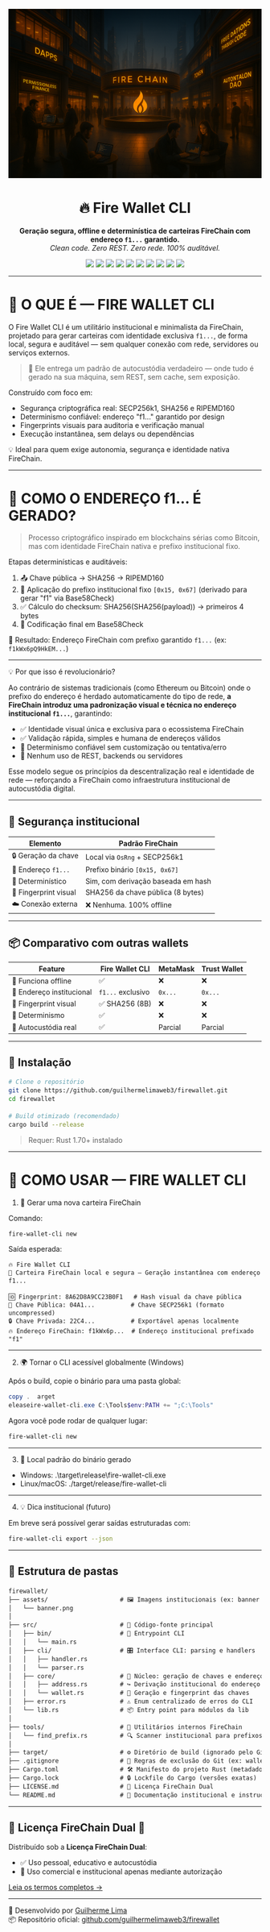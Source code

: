 
<p align="center">
  <img src="assets/banner.png" alt="Fire Wallet CLI Banner" />
</p>

<h1 align="center">🔥 Fire Wallet CLI</h1>
<p align="center">
  <strong>Geração segura, offline e determinística de carteiras FireChain com endereço <code>f1...</code> garantido.</strong><br />
  <em>Clean code. Zero REST. Zero rede. 100% auditável.</em>
</p>

<p align="center">
  <!-- 🔥 Nome + versão -->
  <img src="https://img.shields.io/badge/Fire%20Wallet%20CLI-v0.1.0-orange?style=for-the-badge&logo=firefox-browser&logoColor=white" />
  <img src="https://img.shields.io/badge/Prefixo%20FireChain-f1-blue?style=for-the-badge&logo=flame&logoColor=white" />
  <img src="https://img.shields.io/badge/Fingerprint-8B%20SHA256-green?style=for-the-badge&logo=fingerprint&logoColor=white" />
  <img src="https://img.shields.io/badge/Criptografia-SECP256k1%7CSHA256%7CRIPEMD160-critical?style=for-the-badge&logo=keycdn&logoColor=white" />
  <img src="https://img.shields.io/badge/Offline-100%25%20Sem%20REST-6A5ACD?style=for-the-badge&logo=wifi-off&logoColor=white" />
  <img src="https://img.shields.io/badge/Proteção%20REST-Desativado-black?style=for-the-badge&logo=shield&logoColor=white" />
  <img src="https://img.shields.io/badge/Auditoria-100%25%20local-9B59B6?style=for-the-badge&logo=vercel&logoColor=white" />
  <img src="https://img.shields.io/badge/Determinismo-Garantido-3B82F6?style=for-the-badge&logo=sync&logoColor=white" />
  <img src="https://img.shields.io/badge/Performance-Instantânea-gold?style=for-the-badge&logo=zap&logoColor=white" />
  <img src="https://img.shields.io/badge/Licen%C3%A7a-FireChain%20Dual-red?style=for-the-badge&logo=scale&logoColor=white" />
</p>

---

🚀 O QUE É — FIRE WALLET CLI
=============================

O Fire Wallet CLI é um utilitário institucional e minimalista da FireChain, projetado para gerar carteiras com identidade exclusiva `f1...`, de forma local, segura e auditável — sem qualquer conexão com rede, servidores ou serviços externos.

> 🔐 Ele entrega um padrão de autocustódia verdadeiro — onde tudo é gerado na sua máquina, sem REST, sem cache, sem exposição.

Construído com foco em:

- Segurança criptográfica real: SECP256k1, SHA256 e RIPEMD160
- Determinismo confiável: endereço "f1..." garantido por design
- Fingerprints visuais para auditoria e verificação manual
- Execução instantânea, sem delays ou dependências

💡 Ideal para quem exige autonomia, segurança e identidade nativa FireChain.

---

🧠 COMO O ENDEREÇO f1... É GERADO?
===================================

> Processo criptográfico inspirado em blockchains sérias como Bitcoin, mas com identidade FireChain nativa e prefixo institucional fixo.

Etapas determinísticas e auditáveis:

1. 📤 Chave pública → SHA256 → RIPEMD160  
2. 🧱 Aplicação do prefixo institucional fixo `[0x15, 0x67]` (derivado para gerar "f1" via Base58Check)  
3. ✅ Cálculo do checksum: SHA256(SHA256(payload)) → primeiros 4 bytes  
4. 🔁 Codificação final em Base58Check  

🔗 Resultado: Endereço FireChain com prefixo garantido `f1...` (ex: `f1kWx6pQ9HkEM...`)

---

💡 Por que isso é revolucionário?

Ao contrário de sistemas tradicionais (como Ethereum ou Bitcoin) onde o prefixo do endereço é herdado automaticamente do tipo de rede, **a FireChain introduz uma padronização visual e técnica no endereço institucional `f1...`**, garantindo:

- ✅ Identidade visual única e exclusiva para o ecossistema FireChain  
- ✅ Validação rápida, simples e humana de endereços válidos  
- 🔐 Determinismo confiável sem customização ou tentativa/erro  
- 🚫 Nenhum uso de REST, backends ou servidores

Esse modelo segue os princípios da descentralização real e identidade de rede — reforçando a FireChain como infraestrutura institucional de autocustódia digital.

---

## 🔐 Segurança institucional

| Elemento              | Padrão FireChain                |
|-----------------------|----------------------------------|
| 🔒 Geração da chave   | Local via `OsRng` + SECP256k1    |
| 🔑 Endereço `f1...`   | Prefixo binário `[0x15, 0x67]`   |
| 🔁 Determinístico     | Sim, com derivação baseada em hash |
| 🧠 Fingerprint visual | SHA256 da chave pública (8 bytes) |
| ☁️ Conexão externa    | ❌ Nenhuma. 100% offline          |

---

## 📦 Comparativo com outras wallets

| Feature                     | Fire Wallet CLI | MetaMask | Trust Wallet |
|-----------------------------|-----------------|----------|--------------|
| 📡 Funciona offline         | ✅               | ❌       | ❌           |
| 🔗 Endereço institucional   | `f1...` exclusivo| `0x...`  | `0x...`      |
| 🧠 Fingerprint visual       | ✅ SHA256 (8B)   | ❌       | ❌           |
| 🔁 Determinismo             | ✅               | ❌       | ❌           |
| 🔐 Autocustódia real        | ✅               | Parcial  | Parcial      |

---

## 🔧 Instalação

```bash
# Clone o repositório
git clone https://github.com/guilhermelimaweb3/firewallet.git
cd firewallet

# Build otimizado (recomendado)
cargo build --release
```

> Requer: Rust 1.70+ instalado

---

🧪 COMO USAR — FIRE WALLET CLI
==============================

1. 🔧 Gerar uma nova carteira FireChain

Comando:
```bash
fire-wallet-cli new
```

Saída esperada:
```
🔥 Fire Wallet CLI
🔐 Carteira FireChain local e segura — Geração instantânea com endereço f1...

🆔 Fingerprint: 8A62D8A9CC23B0F1   # Hash visual da chave pública
🧠 Chave Pública: 04A1...          # Chave SECP256k1 (formato uncompressed)
🔒 Chave Privada: 22C4...          # Exportável apenas localmente
🔥 Endereço FireChain: f1kWx6p...  # Endereço institucional prefixado "f1"
```

---

2. 🌍 Tornar o CLI acessível globalmente (Windows)

Após o build, copie o binário para uma pasta global:

```powershell
copy .	arget
eleaseire-wallet-cli.exe C:\Tools$env:PATH += ";C:\Tools"
```

Agora você pode rodar de qualquer lugar:

```bash
fire-wallet-cli new
```

---

3. 📂 Local padrão do binário gerado

- Windows: .\target\release\fire-wallet-cli.exe  
- Linux/macOS: ./target/release/fire-wallet-cli

---

4. 💡 Dica institucional (futuro)

Em breve será possível gerar saídas estruturadas com:

```bash
fire-wallet-cli export --json
```

---

## 🧠 Estrutura de pastas

```txt
firewallet/
├── assets/                    # 🖼️ Imagens institucionais (ex: banner CLI)
│   └── banner.png
│
├── src/                       # 🧠 Código-fonte principal
│   ├── bin/                   # 🧭 Entrypoint CLI
│   │   └── main.rs
│   ├── cli/                   # 🎛️ Interface CLI: parsing e handlers
│   │   ├── handler.rs
│   │   └── parser.rs
│   ├── core/                  # 🔐 Núcleo: geração de chaves e endereço f1
│   │   ├── address.rs         # ↪️ Derivação institucional do endereço FireChain
│   │   └── wallet.rs          # 🔑 Geração e fingerprint das chaves
│   ├── error.rs               # ⚠️ Enum centralizado de erros do CLI
│   └── lib.rs                 # 📦 Entry point para módulos da lib
│
├── tools/                     # 🧪 Utilitários internos FireChain
│   └── find_prefix.rs         # 🔍 Scanner institucional para prefixos binários
│
├── target/                    # ⚙️ Diretório de build (ignorado pelo Git)
├── .gitignore                 # 🚫 Regras de exclusão do Git (ex: wallets, builds)
├── Cargo.toml                 # 🛠️ Manifesto do projeto Rust (metadados e deps)
├── Cargo.lock                 # 🔒 Lockfile do Cargo (versões exatas)
├── LICENSE.md                 # 📜 Licença FireChain Dual
└── README.md                  # 📘 Documentação institucional e instruções
```

---

## 📄 Licença FireChain Dual 🔐

Distribuído sob a **Licença FireChain Dual**:

- ✅ Uso pessoal, educativo e autocustódia
- 💼 Uso comercial e institucional apenas mediante autorização

[Leia os termos completos →](./LICENSE.md)

---

👤 Desenvolvido por [Guilherme Lima](https://www.linkedin.com/in/guilhermelimadev-web3/)  
📦 Repositório oficial: [github.com/guilhermelimaweb3/firewallet](https://github.com/guilhermelimaweb3/firewallet.git)
